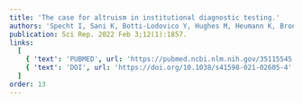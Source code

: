 ```yaml
---
title: 'The case for altruism in institutional diagnostic testing.'
authors: 'Specht I, Sani K, Botti-Lodovico Y, Hughes M, Heumann K, Bronson A, Marshall J, Baron E, Parrie E, Glennon O, Fry B, Colubri A, Sabeti PC.'
publication: Sci Rep. 2022 Feb 3;12(1):1857.
links:
  [
    { 'text': 'PUBMED', url: 'https://pubmed.ncbi.nlm.nih.gov/35115545' },
    { 'text': 'DOI', url: 'https://doi.org/10.1038/s41598-021-02605-4' },
  ]
order: 13
---
```


